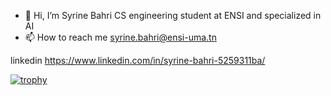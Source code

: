 - 👋 Hi, I’m Syrine Bahri CS engineering student at ENSI and specialized in AI
- 📫 How to reach me syrine.bahri@ensi-uma.tn

<!---
SyrineB11/SyrineB11 is a ✨ special ✨ repository because its `README.md` (this file) appears on your GitHub profile.
You can click the Preview link to take a look at your changes.
--->
linkedin https://www.linkedin.com/in/syrine-bahri-5259311ba/

[![trophy](https://github-profile-trophy.vercel.app/?username=ryo-ma&theme=onedark)]([https://github.com/ryo-ma/github-profile-trophy](https://github-profile-trophy.vercel.app/?username=ryo-ma&theme=juicyfresh))

